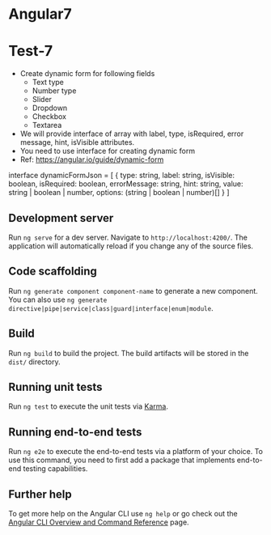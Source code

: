 # Angular7

# Test-7
- Create dynamic form for following fields
  - Text type
  - Number type
  - Slider
  - Dropdown
  - Checkbox  
  - Textarea
- We will provide interface of array with label, type, isRequired, error message, hint, isVisible attributes.
- You need to use interface for creating dynamic form
- Ref: https://angular.io/guide/dynamic-form

interface dynamicFormJson = [
    {
      type: string,
      label: string,
      isVisible: boolean,
      isRequired: boolean,
      errorMessage: string,
      hint: string,
      value: string | boolean | number,
      options: (string | boolean | number)[]
    }
]

## Development server

Run `ng serve` for a dev server. Navigate to `http://localhost:4200/`. The application will automatically reload if you change any of the source files.

## Code scaffolding

Run `ng generate component component-name` to generate a new component. You can also use `ng generate directive|pipe|service|class|guard|interface|enum|module`.

## Build

Run `ng build` to build the project. The build artifacts will be stored in the `dist/` directory.

## Running unit tests

Run `ng test` to execute the unit tests via [Karma](https://karma-runner.github.io).

## Running end-to-end tests

Run `ng e2e` to execute the end-to-end tests via a platform of your choice. To use this command, you need to first add a package that implements end-to-end testing capabilities.

## Further help

To get more help on the Angular CLI use `ng help` or go check out the [Angular CLI Overview and Command Reference](https://angular.io/cli) page.
